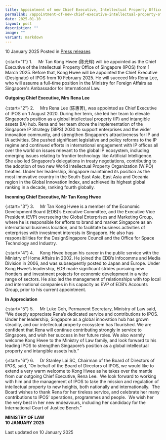 ```yaml
---
title: Appointment of new Chief Executive, Intellectual Property Office of Singapore
permalink: /appointment-of-new-chief-executive-intellectual-property-office-of-singapore/
date: 2025-01-10
layout: post
description: ""
image: ""
variant: markdown
---
```

10 January 2025 Posted in [Press releases](/news/press-releases)

{:start="1"}
1.&nbsp;&nbsp;&nbsp;&nbsp; Mr Tan Kong Hwee (陈光辉) will be appointed as the Chief Executive of the Intellectual Property Office of Singapore (IPOS) from 1 March 2025. Before that, Kong Hwee will be appointed the Chief Executive (Designate) of IPOS from 10 February 2025. He will succeed Mrs Rena Lee, who will assume a full-time position in the Ministry for Foreign Affairs as Singapore's Ambassador for International Law.&nbsp;&nbsp;

**Outgoing Chief Executive, Mrs Rena Lee**

{:start="2"}
2.&nbsp;&nbsp;&nbsp;&nbsp; Mrs Rena Lee (陈惠菁), was appointed as Chief Executive of IPOS on 1 August 2020. During her term, she led her team to elevate Singapore’s position as a global intellectual property (IP) and intangible assets (IA) hub. Rena and her team drove the implementation of the Singapore IP Strategy (SIPS) 2030 to support enterprises and the wider innovation community, and strengthen Singapore’s attractiveness for IP and IA activities. She pushed significant legislative and policy reforms to the IP regime and continued efforts in international engagement with IP offices all over the world on issues relevant to the global IP ecosystem, including emerging issues relating to frontier technology like Artificial Intelligence. She also led Singapore’s delegations in treaty negotiations, contributing to the adoption of two new World Intellectual Property Organization (WIPO) treaties. Under her leadership, Singapore maintained its position as the most innovative country in the South-East Asia, East Asia and Oceania region in the Global Innovation Index, and achieved its highest global ranking in a decade, ranking fourth globally.

**Incoming Chief Executive, Mr Tan Kong Hwee**

{:start="3"}
3.&nbsp;&nbsp;&nbsp;&nbsp; Mr Tan Kong Hwee is a member of the Economic Development Board (EDB)’s Executive Committee, and the Executive Vice President (EVP) overseeing the Global Enterprises and Marketing Group, where he is responsible for efforts to brand and market Singapore as an international business location, and to facilitate business activities of enterprises with investment interests in Singapore. He also has responsibilities for the DesignSingapore Council and the Office for Space Technology and Industry.

{:start="4"}
4.&nbsp;&nbsp;&nbsp;&nbsp; Kong Hwee began his career in the public service with the Ministry of Home Affairs in 2002. He joined the EDB’s Infocomms and Media Division in 2006, and was subsequently posted to Japan and Europe. Under Kong Hwee’s leadership, EDB made significant strides pursuing new frontiers and investment projects for economic development in a wide range of sectors. He also led the management of relationships with top local and international companies in his capacity as EVP of EDB’s Accounts Group, prior to his current appointment.

**In Appreciation**

{:start="5"}
5.&nbsp;&nbsp;&nbsp;&nbsp; Mr Luke Goh, Permanent Secretary, Ministry of Law said, “We deeply appreciate Rena’s dedicated service and contributions to IPOS. Under her leadership, Singapore as a global innovation hub has grown steadily, and our intellectual property ecosystem has flourished. We are confident that Rena will continue contributing strongly in service to Singapore, and wish her success in her future roles. We also warmly welcome Kong Hwee to the Ministry of Law family, and look forward to his leading IPOS to strengthen Singapore’s position as a global intellectual property and intangible assets hub.”

{:start="6"}
6.&nbsp;&nbsp;&nbsp;&nbsp; Dr Stanley Lai SC, Chairman of the Board of Directors of IPOS, said, “On behalf of the Board of Directors of IPOS, we would like to extend a very warm welcome to Kong Hwee as he takes over the mantle from our outgoing Chief Executive, Rena Lee.&nbsp; We look forward to working with him and the management of IPOS to take the mission and regulation of intellectual property to new heights, both nationally and internationally.&nbsp; The Board wishes to thank Rena for her tireless service, and celebrate her many contributions to IPOS’ operations, programmes and people.&nbsp; We wish her the very best in her new endeavours, including her candidacy for the International Court of Justice Bench.”

**MINISTRY OF LAW**
<br>**10 JANUARY 2025**

<p class="right-side-updated">Last updated on 10 January 2025</p>